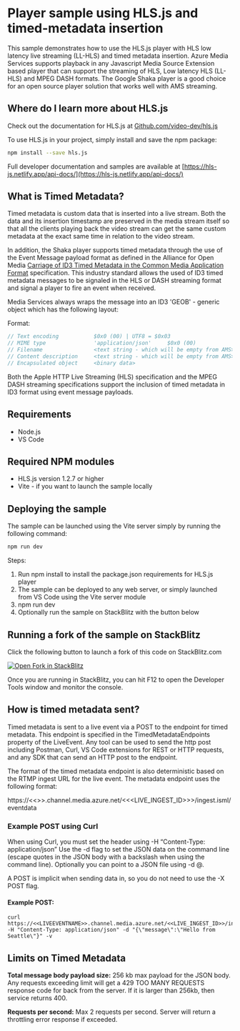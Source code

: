 # Player sample using HLS.js and timed-metadata insertion

This sample demonstrates how to use the HLS.js player with HLS low latency live streaming (LL-HLS) and timed metadata insertion.
Azure Media Services supports playback in any Javascript Media Source Extension based player that can support the streaming of HLS, Low latency HLS (LL-HLS) and MPEG DASH formats.  The Google Shaka player is a good choice for an open source player solution that works well with AMS streaming.


## Where do I learn more about HLS.js

Check out the documentation for HLS.js at [Github.com/video-dev/hls.js](https://github.com/video-dev/hls.js/)

To use HLS.js in your project, simply install and save the npm package:

```bash
npm install --save hls.js
```

Full developer documentation and samples are available at [https://hls-js.netlify.app/api-docs/](https://hls-js.netlify.app/api-docs/)

## What is Timed Metadata?

Timed metadata is custom data that is inserted into a live stream. Both the data and its insertion timestamp are preserved in the media stream itself so that all the clients playing back the video stream can get the same custom metadata at the exact same time in relation to the video stream.

In addition, the Shaka player supports timed metadata through the use of the Event Message payload format as defined in the Alliance for Open Media [Carriage of ID3 Timed Metadata in the Common Media Application Format](https://aomediacodec.github.io/id3-emsg/) specification.  This industry standard allows the used of ID3 timed metadata messages to be signaled in the HLS or DASH streaming format and signal a player to fire an event when received.

Media Services always wraps the message into an ID3 'GEOB' - generic object which has the following layout:

Format:

``` javascript
// Text encoding           $0x0 (00) | UTF8 = $0x03
// MIME type               'application/json'     $0x0 (00)
// Filename                <text string - which will be empty from AMS>     $0x0 (00)
// Content description     <text string - which will be empty from AMS>     $0x0 (00)
// Encapsulated object     <binary data> 
```

Both the Apple HTTP Live Streaming (HLS) specification and the MPEG DASH streaming specifications support the inclusion of timed metadata in ID3 format using event message payloads.

## Requirements

* Node.js
* VS Code

## Required NPM modules
* HLS.js version 1.2.7 or higher
* Vite - if you want to launch the sample locally

## Deploying the sample

The sample can be launched using the Vite server simply by running the following command:

```bash
npm run dev
```

Steps:

1) Run npm install to install the package.json requirements for HLS.js player
2) The sample can be deployed to any web server, or simply launched from VS Code using the Vite server module
3) npm run dev
4) Optionally run the sample on StackBlitz with the button below

## Running a fork of the sample on StackBlitz
Click the following button to launch a fork of this code on StackBlitz.com

[![Open Fork in StackBlitz](https://developer.stackblitz.com/img/open_in_stackblitz.svg)](https://stackblitz.com/fork/github/Azure-Samples/media-services-v3-node-tutorials/tree/main/Player/examples/hls-js?file=index.html&title=AMS%20HLS.js%20Timed%20Metadata%20Sample)

Once you are running in StackBlitz, you can hit F12 to open the Developer Tools window and monitor the console.

## How is timed metadata sent?

Timed metadata is sent to a live event via a POST to the endpoint for timed metadata. This endpoint is specified in the TimedMetadataEndpoints property of the LiveEvent.  Any tool can be used to send the http post including Postman, Curl, VS Code extensions for REST or HTTP requests, and any SDK that can send an HTTP post to the endpoint.

The format of the timed metadata endpoint is also deterministic based on the RTMP ingest URL for the live event. The metadata endpoint uses the following format:

https://<<<LIVEEVENTNAME>>>.channel.media.azure.net/<<<LIVE_INGEST_ID>>>/ingest.isml/eventdata

### Example POST using Curl

When using Curl, you must set the header using -H “Content-Type: application/json”
Use the -d flag to set the JSON data on the command line (escape quotes in the JSON body with a backslash when using the command line).  Optionally you can point to a JSON file using -d @<path-to-json-file>.

A POST is implicit when sending data in, so you do not need to use the -X POST flag.

#### Example POST:

```curl
curl https://<<LIVEEVENTNAME>>.channel.media.azure.net/<<LIVE_INGEST_ID>>/ingest.isml/eventdata -H "Content-Type: application/json" -d "{\"message\":\"Hello from Seattle\"}" -v 
```

## Limits on Timed Metadata 

**Total message body payload size:** 256 kb max payload for the JSON body. Any requests exceeding limit will get a 429 TOO MANY REQUESTS response code for back from the server. If it is larger than 256kb, then service returns 400. 

**Requests per second:** Max 2 requests per second. Server will return a throttling error response if exceeded.


